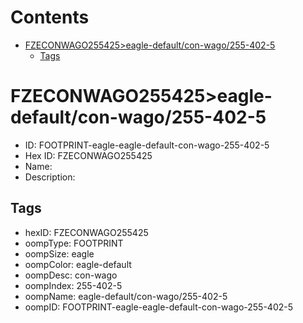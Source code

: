 



Contents
========

* [FZECONWAGO255425>eagle-default/con-wago/255-402-5](#fzeconwago255425eagle-defaultcon-wago255-402-5)
	* [Tags](#tags)

# FZECONWAGO255425>eagle-default/con-wago/255-402-5

- ID: FOOTPRINT-eagle-eagle-default-con-wago-255-402-5
- Hex ID: FZECONWAGO255425
- Name: 
- Description: 

## Tags

- hexID: FZECONWAGO255425
- oompType: FOOTPRINT
- oompSize: eagle
- oompColor: eagle-default
- oompDesc: con-wago
- oompIndex: 255-402-5
- oompName: eagle-default/con-wago/255-402-5
- oompID: FOOTPRINT-eagle-eagle-default-con-wago-255-402-5
